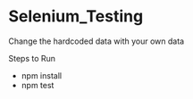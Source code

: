 # Selenium_Testing

Change the hardcoded data with your own data

Steps to Run 
- npm install
- npm test
